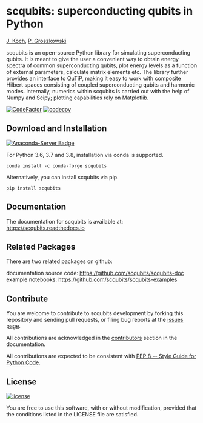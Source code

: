 scqubits: superconducting qubits in Python
===========================================

[J. Koch](https://github.com/jkochNU), [P. Groszkowski](https://github.com/petergthatsme)


scqubits is an open-source Python library for simulating superconducting qubits. It is meant to give the user
a convenient way to obtain energy spectra of common superconducting qubits, plot energy levels as a function of
external parameters, calculate matrix elements etc. The library further provides an interface to QuTiP, making it
easy to work with composite Hilbert spaces consisting of coupled superconducting qubits and harmonic modes.
Internally, numerics within scqubits is carried out with the help of Numpy and Scipy; plotting capabilities rely on
Matplotlib.

[![CodeFactor](https://www.codefactor.io/repository/github/scqubits/scqubits/badge)](https://www.codefactor.io/repository/github/scqubits/scqubits)
[![codecov](https://codecov.io/gh/scqubits/scqubits/branch/master/graph/badge.svg?token=PUBXSHF6HU)](https://codecov.io/gh/scqubits/scqubits)


Download and Installation
-------------------------

[![Anaconda-Server Badge](https://anaconda.org/conda-forge/scqubits/badges/downloads.svg)](https://anaconda.org/conda-forge/scqubits)

For Python 3.6, 3.7 and 3.8, installation via conda is supported. 
```
conda install -c conda-forge scqubits
```

Alternatively, you can install scqubits via pip.
```
pip install scqubits
```



Documentation
-------------

The documentation for scqubits is available at: https://scqubits.readthedocs.io


Related Packages
----------------

There are two related packages on github:

documentation source code: https://github.com/scqubits/scqubits-doc   
example notebooks: https://github.com/scqubits/scqubits-examples  


Contribute
----------

You are welcome to contribute to scqubits development by forking this repository and sending pull requests, 
or filing bug reports at the
[issues page](https://github.com/scqubits/scqubits/issues).


All contributions are acknowledged in the
[contributors](https://scqubits.readthedocs.io/en/latest/contributors.html)
section in the documentation.

All contributions are expected to be consistent with [PEP 8 -- Style Guide for Python Code](https://www.python.org/dev/peps/pep-0008/).


License
-------
[![license](https://img.shields.io/badge/license-New%20BSD-blue.svg)](http://en.wikipedia.org/wiki/BSD_licenses#3-clause_license_.28.22Revised_BSD_License.22.2C_.22New_BSD_License.22.2C_or_.22Modified_BSD_License.22.29)

You are free to use this software, with or without modification, provided that the conditions listed in the LICENSE file are satisfied.
